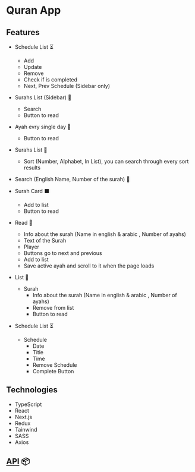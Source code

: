 # Quran App

## Features

- Schedule List ⏳
  - Add
  - Update
  - Remove
  - Check if is completed
  - Next, Prev Schedule (Sidebar only)

- Surahs List (Sidebar) 📃
  - Search
  - Button to read

- Ayah evry single day 🔁
  - Button to read

- Surahs List 📃
  - Sort (Number, Alphabet, In List), you can search through every sort results

- Search (English Name, Number of the surah) 🔎

- Surah Card ⬛
  - Add to list
  - Button to read

- Read 📖
  - Info about the surah (Name in english & arabic , Number of ayahs)
  - Text of the Surah
  - Player
  - Buttons go to next and previous
  - Add to list
  - Save active ayah and scroll to it when the page loads

- List 📃
  - Surah
    - Info about the surah (Name in english & arabic , Number of ayahs)
    - Remove from list
    - Button to read

- Schedule List ⏳
  - Schedule
    - Date
    - Title
    - Time
    - Remove Schedule
    - Complete Button
  
## Technologies
- TypeScript
- React
- Next.js
- Redux
- Tainwind
- SASS
- Axios

## [API](https://github.com/amrsekilly/33-js-concept](https://alquran.cloud/api)https://alquran.cloud/api) 📦
